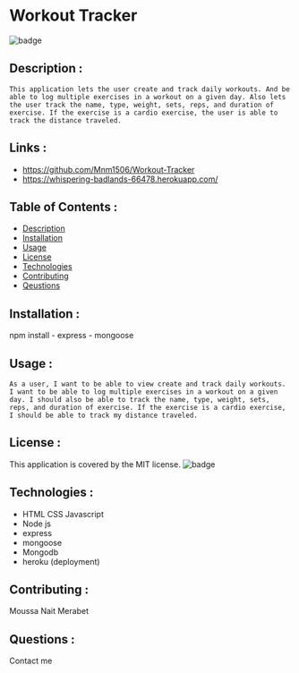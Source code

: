 # Workout Tracker
  ![badge](https://img.shields.io/badge/license-MIT-brightgreen)

  ## Description :
    This application lets the user create and track daily workouts. And be able to log multiple exercises in a workout on a given day. Also lets the user track the name, type, weight, sets, reps, and duration of exercise. If the exercise is a cardio exercise, the user is able to track the distance traveled.


  ## Links :
  - https://github.com/Mnm1506/Workout-Tracker
  - https://whispering-badlands-66478.herokuapp.com/


  ## Table of Contents :
  - [Description](#description)
  - [Installation](#installation)
  - [Usage](#usage)
  - [License](#license)
  - [Technologies](#Technologies)
  - [Contributing](#contributing)
  - [Qeustions](#qeustions)
  
  ## Installation :
   npm install - express - mongoose

   ## Usage :
    As a user, I want to be able to view create and track daily workouts. I want to be able to log multiple exercises in a workout on a given day. I should also be able to track the name, type, weight, sets, reps, and duration of exercise. If the exercise is a cardio exercise, I should be able to track my distance traveled.

  ## License :
  This application is covered by the MIT license.
  ![badge](https://img.shields.io/badge/license-MIT-brightgreen)

  ## Technologies :
   - HTML CSS Javascript
   - Node js
   - express
   - mongoose
   - Mongodb
   - heroku (deployment)

  ## Contributing :
   Moussa Nait Merabet
   
  ## Questions :
   Contact me 